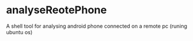 # analyseReotePhone
A shell tool for analysing android phone connected on a remote pc (runing ubuntu os)
